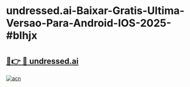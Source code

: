 # undressed.ai-Baixar-Gratis-Ultima-Versao-Para-Android-IOS-2025-#blhjx

# <h2><a href="https://ainizakaria.my?title=undressed.ai&ref=24M">🔗👉 🔴 undressed.ai</a></h2>

[![acn](https://github.com/user-attachments/assets/0f9c940e-d8b0-45ae-aac7-cd30a18b3e1c)](https://ainizakaria.my?title=undressed.ai&ref=24M)

